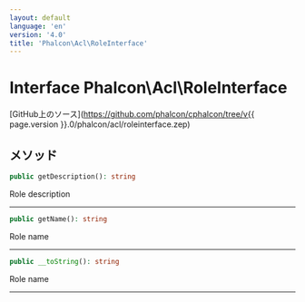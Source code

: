 ```yaml
---
layout: default
language: 'en'
version: '4.0'
title: 'Phalcon\Acl\RoleInterface'
---
```


# Interface **Phalcon\Acl\RoleInterface**

[GitHub上のソース](https://github.com/phalcon/cphalcon/tree/v{{ page.version }}.0/phalcon/acl/roleinterface.zep)

## メソッド

```php
public getDescription(): string
```

Role description

* * *

```php
public getName(): string
```

Role name

* * *

```php
public __toString(): string
```

Role name

* * *